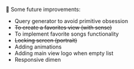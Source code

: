 📌 Some future improvements:
* Query generator to avoid primitive obsession
* ~~To create a favorites view (with sense)~~
* To implement favorite songs functionality
* ~~Locking screen (portrait)~~
* Adding animations
* Adding main view logo when empty list
* Responsive dimen

